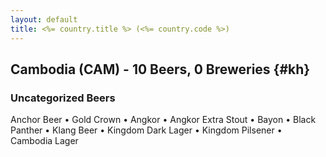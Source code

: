 ```yaml
---
layout: default
title: <%= country.title %> (<%= country.code %>)
---
```


## Cambodia (CAM) - 10 Beers, 0 Breweries {#kh}



### Uncategorized Beers

Anchor Beer   • Gold Crown   • Angkor   • Angkor Extra Stout   • Bayon   • Black Panther   • Klang Beer   • Kingdom Dark Lager   • Kingdom Pilsener   • Cambodia Lager  



 
